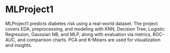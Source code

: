 # MLProject1
MLProject1 predicts diabetes risk using a real-world dataset. The project covers EDA, preprocessing, and modeling with KNN, Decision Tree, Logistic Regression, Gaussian NB, and MLP, along with evaluation via metrics, ROC-AUC, and comparison charts. PCA and K-Means are used for visualization and insights.
